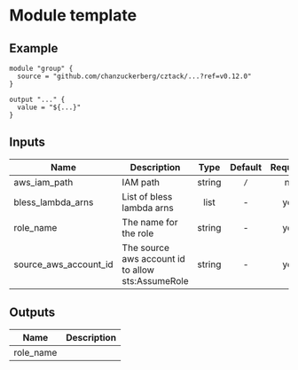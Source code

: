 # Module template

## Example

```hcl
module "group" {
  source = "github.com/chanzuckerberg/cztack/...?ref=v0.12.0"
}

output "..." {
  value = "${...}"
}
```

<!-- START -->

## Inputs

| Name | Description | Type | Default | Required |
|------|-------------|:----:|:-----:|:-----:|
| aws_iam_path | IAM path | string | `/` | no |
| bless_lambda_arns | List of bless lambda arns | list | - | yes |
| role_name | The name for the role | string | - | yes |
| source_aws_account_id | The source aws account id to allow sts:AssumeRole | string | - | yes |

## Outputs

| Name | Description |
|------|-------------|
| role_name |  |

<!-- END -->
